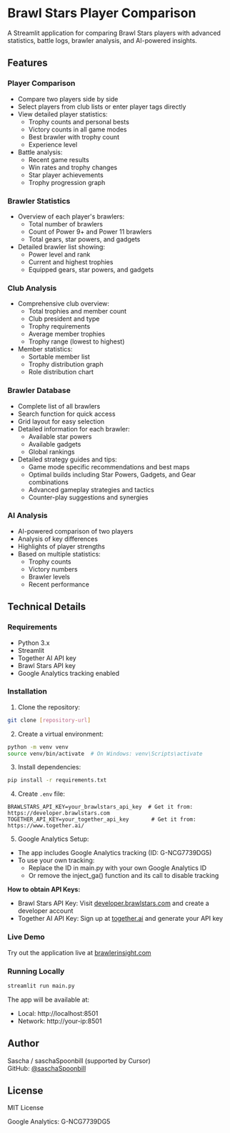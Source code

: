 # Brawl Stars Player Comparison

A Streamlit application for comparing Brawl Stars players with advanced statistics, battle logs, brawler analysis, and AI-powered insights.

## Features

### Player Comparison
- Compare two players side by side
- Select players from club lists or enter player tags directly
- View detailed player statistics:
  - Trophy counts and personal bests
  - Victory counts in all game modes
  - Best brawler with trophy count
  - Experience level
- Battle analysis:
  - Recent game results
  - Win rates and trophy changes
  - Star player achievements
  - Trophy progression graph

### Brawler Statistics
- Overview of each player's brawlers:
  - Total number of brawlers
  - Count of Power 9+ and Power 11 brawlers
  - Total gears, star powers, and gadgets
- Detailed brawler list showing:
  - Power level and rank
  - Current and highest trophies
  - Equipped gears, star powers, and gadgets

### Club Analysis
- Comprehensive club overview:
  - Total trophies and member count
  - Club president and type
  - Trophy requirements
  - Average member trophies
  - Trophy range (lowest to highest)
- Member statistics:
  - Sortable member list
  - Trophy distribution graph
  - Role distribution chart

### Brawler Database
- Complete list of all brawlers
- Search function for quick access
- Grid layout for easy selection
- Detailed information for each brawler:
  - Available star powers
  - Available gadgets
  - Global rankings
- Detailed strategy guides and tips:
  - Game mode specific recommendations and best maps
  - Optimal builds including Star Powers, Gadgets, and Gear combinations
  - Advanced gameplay strategies and tactics
  - Counter-play suggestions and synergies

### AI Analysis
- AI-powered comparison of two players
- Analysis of key differences
- Highlights of player strengths
- Based on multiple statistics:
  - Trophy counts
  - Victory numbers
  - Brawler levels
  - Recent performance

## Technical Details

### Requirements
- Python 3.x
- Streamlit
- Together AI API key
- Brawl Stars API key
- Google Analytics tracking enabled

### Installation

1. Clone the repository:
```bash
git clone [repository-url]
```

2. Create a virtual environment:
```bash
python -m venv venv
source venv/bin/activate  # On Windows: venv\Scripts\activate
```

3. Install dependencies:
```bash
pip install -r requirements.txt
```

4. Create `.env` file:
```
BRAWLSTARS_API_KEY=your_brawlstars_api_key  # Get it from: https://developer.brawlstars.com
TOGETHER_API_KEY=your_together_api_key       # Get it from: https://www.together.ai/
```

5. Google Analytics Setup:
  - The app includes Google Analytics tracking (ID: G-NCG7739DG5)
  - To use your own tracking:
    - Replace the ID in main.py with your own Google Analytics ID
    - Or remove the inject_ga() function and its call to disable tracking

**How to obtain API Keys:**
- Brawl Stars API Key: Visit [developer.brawlstars.com](https://developer.brawlstars.com) and create a developer account
- Together AI API Key: Sign up at [together.ai](https://www.together.ai/) and generate your API key

### Live Demo
Try out the application live at [brawlerinsight.com](https://www.brawlerinsight.com/)

### Running Locally
```bash
streamlit run main.py
```

The app will be available at:
- Local: http://localhost:8501
- Network: http://your-ip:8501

## Author
Sascha / saschaSpoonbill (supported by Cursor)  
GitHub: [@saschaSpoonbill](https://github.com/saschaSpoonbill)

## License
MIT License

Google Analytics: G-NCG7739DG5